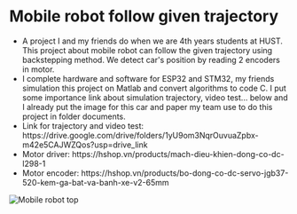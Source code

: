 # Mobile robot follow given trajectory
<ul>
<li>A project I and my friends do when we are 4th years students at HUST. This project about mobile robot can follow the given trajectory using backstepping method.
We detect car's position by reading 2 encoders in motor.</li>
<li>I complete hardware and software for ESP32 and STM32, my friends simulation this project on Matlab and convert algorithms to code C. 
I put some importance link about simulation trajectory, video test... below and I already put the image for this car and paper my team use to do this project in folder documents.</li>
<li>Link for trajectory and video test: https://drive.google.com/drive/folders/1yU9om3NqrOuvuaZpbx-m42e5CAJWZQos?usp=drive_link</li>
<li>Motor driver: https://hshop.vn/products/mach-dieu-khien-dong-co-dc-l298-1</li>
<li>Motor encoder: https://hshop.vn/products/bo-dong-co-dc-servo-jgb37-520-kem-ga-bat-va-banh-xe-v2-65mm</li>
</ul>

![Mobile robot top](https://github.com/Nhatkhongbuon/Mobilerobot/assets/138384438/967dd415-7301-4952-85ff-e49fcdc35436)
